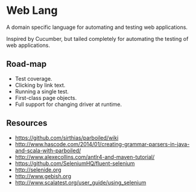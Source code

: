 # Web Lang

A domain specific language for automating and testing web applications.

Inspired by Cucumber, but tailed completely for automating the testing of web applications.

## Road-map

* Test coverage.
* Clicking by link text.
* Running a single test.
* First-class page objects.
* Full support for changing driver at runtime.

## Resources

* https://github.com/sirthias/parboiled/wiki
* http://www.hascode.com/2014/01/creating-grammar-parsers-in-java-and-scala-with-parboiled/
* http://www.alexecollins.com/antlr4-and-maven-tutorial/
* https://github.com/SeleniumHQ/fluent-selenium
* http://selenide.org
* http://www.gebish.org
* http://www.scalatest.org/user_guide/using_selenium